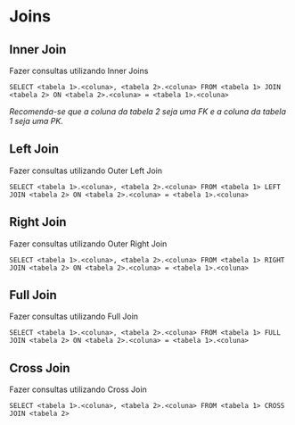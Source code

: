 # Joins
## Inner Join
Fazer consultas utilizando Inner Joins
```
SELECT <tabela 1>.<coluna>, <tabela 2>.<coluna> FROM <tabela 1> JOIN <tabela 2> ON <tabela 2>.<coluna> = <tabela 1>.<coluna>
```
*Recomenda-se que a coluna da tabela 2 seja uma FK e a coluna da tabela 1 seja uma PK.*
## Left Join
Fazer consultas utilizando Outer Left Join
```
SELECT <tabela 1>.<coluna>, <tabela 2>.<coluna> FROM <tabela 1> LEFT JOIN <tabela 2> ON <tabela 2>.<coluna> = <tabela 1>.<coluna>
```
## Right Join
Fazer consultas utilizando Outer Right Join
```
SELECT <tabela 1>.<coluna>, <tabela 2>.<coluna> FROM <tabela 1> RIGHT JOIN <tabela 2> ON <tabela 2>.<coluna> = <tabela 1>.<coluna>
```
## Full Join
Fazer consultas utilizando Full Join
```
SELECT <tabela 1>.<coluna>, <tabela 2>.<coluna> FROM <tabela 1> FULL JOIN <tabela 2> ON <tabela 2>.<coluna> = <tabela 1>.<coluna>
```
## Cross Join
Fazer consultas utilizando Cross Join
```
SELECT <tabela 1>.<coluna>, <tabela 2>.<coluna> FROM <tabela 1> CROSS JOIN <tabela 2>
``` 